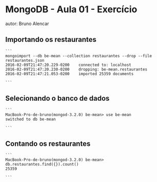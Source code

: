 
# MongoDB - Aula 01 - Exercício
autor: Bruno Alencar

## Importando os restaurantes

    ```
    mongoimport --db be-mean --collection restaurantes --drop --file restaurantes.json
    2016-02-09T21:47:20.229-0200	connected to: localhost
    2016-02-09T21:47:20.230-0200	dropping: be-mean.restaurantes
    2016-02-09T21:47:21.053-0200	imported 25359 documents

    ```

## Selecionando o banco de dados

    ```
    MacBook-Pro-de-bruno(mongod-3.2.0) be-mean> use be-mean
    switched to db be-mean

    ```

## Contando os restaurantes

    ```
    MacBook-Pro-de-bruno(mongod-3.2.0) be-mean> db.restaurantes.find({}).count()
    25359
    
    ```
